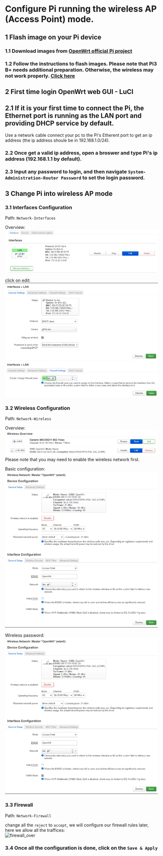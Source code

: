 # Configure Pi running the wireless AP (Access Point) mode.
## 1  Flash image on your Pi device
### 1.1 Download images from [OpenWrt official Pi project](https://openwrt.org/toh/raspberry_pi_foundation/raspberry_pi)  
### 1.2 Follow the instructions to flash images. Please note that Pi3 B+ needs additional preparation. Otherwise, the wireless may not work properly. [Click here](https://openwrt.org/toh/raspberry_pi_foundation/raspberry_pi#wireless_country_code_issue)  

## 2  First time login OpenWrt web GUI - LuCI
## 2.1 If it is your first time to connect the Pi, the Ethernet port is running as the LAN port and providing DHCP service by default. 
Use a network cable connect your pc to the Pi's Etherent port to get an ip address (the ip address shoule be in 192.168.1.0/24).  
### 2.2 Once get a valid ip address, open a broswer and type Pi's ip address (192.168.1.1 by default).  
### 2.3 Input any password to login, and then navigate `System-Administration-Router Password` to set the login password.  

## 3 Change Pi into wireless AP mode
### 3.1 Interfaces Configuration  
Path: `Network-Interfaces`  

Overview:  
![interface overview](interface_overview.png)

click on edit:
![interface_conf1](interface_conf1.png)
![interface_conf2](interface_conf2.png)

### 3.2 Wireless Configuration
Path: `Network-Wireless`  

Overview:  
![wireless_overview](wireless_overview.png)
Please note that you may need to enable the wireless network first.  

Basic configuration:  
![wireless_conf1](wireless_conf1.png)

Wireless password:  
![wireless_conf1](wireless_conf1.png)

### 3.3 Firewall
Path: `Network-Firewall`

change all the `reject` to `accept`, we will configure our firewall rules later, here we allow all the traffices:  
![firewall_over](firewall_over.png)

### 3.4 Once all the configuration is done, click on the `Save & Apply`
